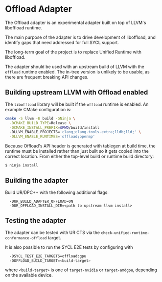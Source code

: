 # Offload Adapter

The Offload adapter is an experimental adapter built on top of LLVM's liboffload
runtime.

The main purpose of the adapter is to drive development of liboffload, and
identify gaps that need addressed for full SYCL support.

The long-term goal of the project is to replace Unified Runtime with liboffload.

The adapter should be used with an upstream build of LLVM with the `offload`
runtime enabled. The in-tree version is unlikely to be usable, as there are
frequent breaking API changes.

## Building upstream LLVM with Offload enabled
The `liboffload` library will be built if the `offload` runtime is enabled. An
example CMake configuration is:
```sh
cmake -S llvm -B build -GNinja \
  -DCMAKE_BUILD_TYPE=Release \
  -DCMAKE_INSTALL_PREFIX=$PWD/build/install
  -DLLVM_ENABLE_PROJECTS='clang;clang-tools-extra;lldb;lld;' \
  -DLLVM_ENABLE_RUNTIMES='offload;openmp'
```

Because Offload's API header is generated with tablegen at build time, the
runtime must be installed rather than just built so it gets copied into the
correct location. From either the top-level build or runtime build directory:
```sh
$ ninja install
```

## Building the adapter
Build UR/DPC++ with the following additional flags:
```
  -DUR_BUILD_ADAPTER_OFFLOAD=ON
  -DUR_OFFLOAD_INSTALL_DIR=<path to upstream llvm install>
```

## Testing the adapter
The adapter can be tested with UR CTS via the
`check-unified-runtime-conformance-offload` target.

It is also possible to run the SYCL E2E tests by configuring with
```sh
  -DSYCL_TEST_E2E_TARGETS=offload:gpu
  -DOFFLOAD_BUILD_TARGET=<build-target>
```
where `<build-target>` is one of `target-nvidia` or `target-amdgpu`, depending
on the available device.
